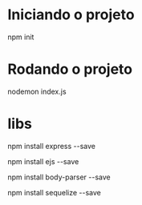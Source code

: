 # Iniciando o projeto
npm init

# Rodando o projeto
nodemon index.js

# libs
npm install express --save     

npm install ejs --save  

npm install body-parser --save

npm install sequelize --save


